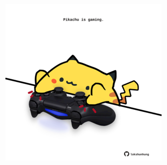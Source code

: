 <!-- built at 04/09/2024, 14:00:55 UTC -->
<p align="center">
  <img width="500" height="500" src="./ReadmeImage.svg">
</p>
